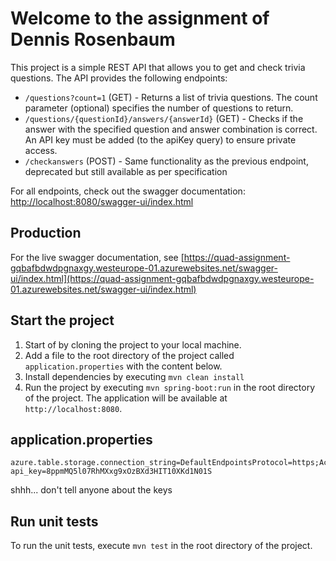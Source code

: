 # Welcome to the assignment of Dennis Rosenbaum

This project is a simple REST API that allows you to get and check trivia questions. The API provides the following endpoints:
- `/questions?count=1` (GET) - Returns a list of trivia questions. The count parameter (optional) specifies the number of questions to return.
- `/questions/{questionId}/answers/{answerId}` (GET) - Checks if the answer with the specified question and answer combination is correct. An API key must be added (to the apiKey query) to ensure private access.
- `/checkanswers` (POST) - Same functionality as the previous endpoint, deprecated but still available as per specification

For all endpoints, check out the swagger documentation: [http://localhost:8080/swagger-ui/index.html](http://localhost:8080/swagger-ui/index.html)

## Production
For the live swagger documentation, see [https://quad-assignment-gqbafbdwdpgnaxgy.westeurope-01.azurewebsites.net/swagger-ui/index.html](https://quad-assignment-gqbafbdwdpgnaxgy.westeurope-01.azurewebsites.net/swagger-ui/index.html)

## Start the project
1. Start of by cloning the project to your local machine.
2. Add a file to the root directory of the project called `application.properties` with the content below.
3. Install dependencies by executing `mvn clean install`
4. Run the project by executing `mvn spring-boot:run` in the root directory of the project. The application will be available at `http://localhost:8080`.

## application.properties
```
azure.table.storage.connection_string=DefaultEndpointsProtocol=https;AccountName=quadassignment;AccountKey=RwJjNQKGw9EiE8KiCfmMYMgn2xu6Zt5FIbfhsRDXpnAfjMJg0zNBiE1+6N/chPFtDMvFEOM4bXjR+AStcOKOUA==;EndpointSuffix=core.windows.net
api_key=8ppmMQ5l07RhMXxg9xOzBXd3HIT10XKd1N01S
```
shhh... don't tell anyone about the keys

## Run unit tests
To run the unit tests, execute `mvn test` in the root directory of the project.

